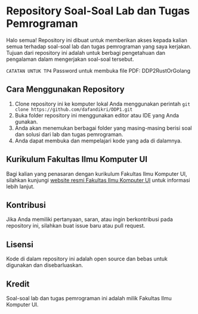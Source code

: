 # Repository Soal-Soal Lab dan Tugas Pemrograman

Halo semua! Repository ini dibuat untuk memberikan akses kepada kalian semua terhadap soal-soal lab dan tugas pemrograman yang saya kerjakan. Tujuan dari repository ini adalah untuk berbagi pengetahuan dan pengalaman dalam mengerjakan soal-soal tersebut.

`CATATAN UNTUK TP4`
Password untuk membuka file PDF: DDP2RustOrGolang

## Cara Menggunakan Repository

1. Clone repository ini ke komputer lokal Anda menggunakan perintah `git clone https://github.com/dafandikri/DDP1.git`
2. Buka folder repository ini menggunakan editor atau IDE yang Anda gunakan.
3. Anda akan menemukan berbagai folder yang masing-masing berisi soal dan solusi dari lab dan tugas pemrograman.
4. Anda dapat membuka dan mempelajari kode yang ada di dalamnya.

## Kurikulum Fakultas Ilmu Komputer UI

Bagi kalian yang penasaran dengan kurikulum Fakultas Ilmu Komputer UI, silahkan kunjungi [website resmi Fakultas Ilmu Komputer UI](https://cs.ui.ac.id) untuk informasi lebih lanjut.

## Kontribusi

Jika Anda memiliki pertanyaan, saran, atau ingin berkontribusi pada repository ini, silahkan buat issue baru atau pull request.

## Lisensi

Kode di dalam repository ini adalah open source dan bebas untuk digunakan dan disebarluaskan.

## Kredit

Soal-soal lab dan tugas pemrograman ini adalah milik Fakultas Ilmu Komputer UI.